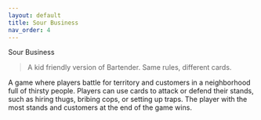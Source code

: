 ```yaml
---
layout: default
title: Sour Business
nav_order: 4
---
```


Sour Business

>A kid friendly version of Bartender. Same rules, different cards.

A game where players battle for territory and customers in a neighborhood full of thirsty people. Players can use cards to attack or defend their stands, such as hiring thugs, bribing cops, or setting up traps. The player with the most stands and customers at the end of the game wins.
